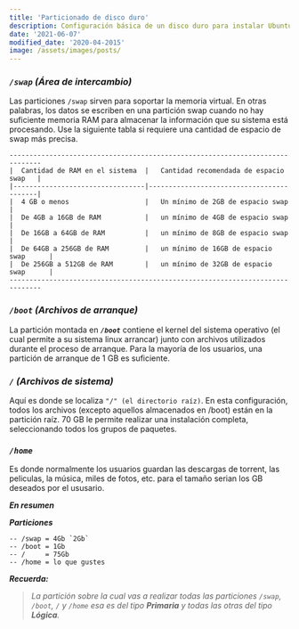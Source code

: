 ```yaml
---
title: 'Particionado de disco duro'
description: Configuración básica de un disco duro para instalar Ubuntu
date: '2021-06-07'
modified_date: '2020-04-2015'
image: /assets/images/posts/
---
```


### ***`/swap` (Área de intercambio)***

Las particiones `/swap` sirven para soportar la memoria virtual. En otras palabras, los datos se escriben en una partición swap cuando no hay suficiente memoria RAM para almacenar la información que su sistema está procesando. Use la siguiente tabla si requiere una cantidad de espacio de swap más precisa.

    ------------------------------------------------------------------------------
    |  Cantidad de RAM en el sistema  |   Cantidad recomendada de espacio swap   |
    |---------------------------------|------------------------------------------|
    |  4 GB o menos                   |   Un mínimo de 2GB de espacio swap       |
    |  De 4GB a 16GB de RAM           |   un mínimo de 4GB de espacio swap       |
    |  De 16GB a 64GB de RAM          |   un mínimo de 8GB de espacio swap       |
    |  De 64GB a 256GB de RAM         |   un mínimo de 16GB de espacio swap      |
    |  De 256GB a 512GB de RAM        |   un mínimo de 32GB de espacio swap      |
    ------------------------------------------------------------------------------

### ***`/boot` (Archivos de arranque)***

La partición montada en ***`/boot`*** contiene el kernel del sistema operativo (el cual permite a su sistema linux arrancar) junto con archivos utilizados durante el proceso de arranque. Para la mayoría de los usuarios, una partición de arranque de 1 GB es suficiente.

### ***`/` (Archivos de sistema)***

Aquí es donde se localiza `"/" (el directorio raíz)`. En esta configuración, todos los archivos (excepto aquellos almacenados en /boot) están en la partición raíz. 70 GB le permite realizar una instalación completa, seleccionando todos los grupos de paquetes.

### ***`/home`***

Es donde normalmente los usuarios guardan las descargas de torrent, las peliculas, la música, miles de fotos, etc. para el tamaño serian los GB deseados por el ususario. 


***En resumen***

_**Particiones**_

    -- /swap = 4Gb `2Gb`
    -- /boot = 1Gb
    -- /     = 75Gb
    -- /home = lo que gustes

_**Recuerda:**_ 
> _La partición sobre la cual vas a realizar todas las particiones `/swap`, `/boot`, `/` y `/home` esa es del tipo ***Primaria*** y todas las otras del tipo ***Lógica***._